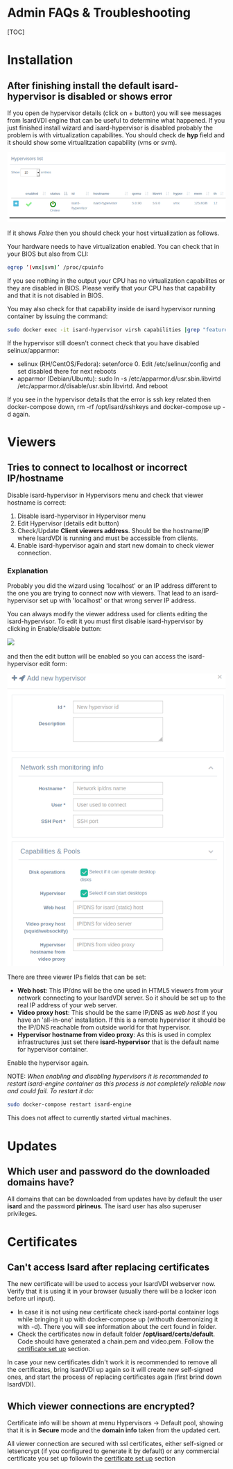 <h1>Admin FAQs & Troubleshooting</h1>

[TOC]

# Installation

## After finishing install the default isard-hypervisor is disabled or shows error

If you open de hypervisor details (click on + button) you will see messages from IsardVDI engine that can be useful to determine what happened. If you just finished install wizard and isard-hypervisor is disabled probably the problem is with virtualization capabilites. You should check de **hyp** field and it should show some virtualitzation capability (vms or svm). 

![](../images/admin/hypervisors/virt.png)

If it shows *False* then you should check your host virtualization as follows.

Your hardware needs to have virtualization enabled. You can check that in your BIOS but also from CLI:

```bash
egrep ‘(vmx|svm)’ /proc/cpuinfo
```

If you see nothing in the output your CPU has no virtualization capabilites or they are disabled in BIOS. Please verify that your CPU has that capability and that it is not disabled in BIOS.

You may also check for that capability inside de isard hypervisor running container by issuing the command:

```bash
sudo docker exec -it isard-hypervisor virsh capabilities |grep "feature name"
```

If the hypervisor still doesn't connect check that you have disabled selinux/apparmor:
- selinux (RH/CentOS/Fedora): setenforce 0. Edit /etc/selinux/config and set disabled there for next reboots
- apparmor (Debian/Ubuntu): sudo ln -s /etc/apparmor.d/usr.sbin.libvirtd /etc/apparmor.d/disable/usr.sbin.libvirtd. And reboot

If you see in the hypervisor details that the error is ssh key related then docker-compose down, rm -rf /opt/isard/sshkeys and docker-compose up -d again.

# Viewers

## Tries to connect to localhost or incorrect IP/hostname

Disable isard-hypervisor in Hypervisors menu and check that viewer hostname is correct:

1. Disable isard-hypervisor in Hypervisor menu
2. Edit Hypervisor (details edit button)
3. Check/Update **Client viewers address**. Should be the hostname/IP where IsardVDI is running and must be accessible from clients.
4. Enable isard-hypervisor again and start new domain to check viewer connection.

### Explanation

Probably you did the wizard using 'localhost' or an IP address different to the one you are trying to connect now with viewers. That lead to an isard-hypervisor set up with 'localhost' or that wrong server IP address.

You can always modify the viewer address used for clients editing the isard-hypervisor. To edit it you must first disable isard-hypervisor by clicking in Enable/disable button:

![](../images/admin/faq/viewer_hyper_disabled.png)

 and then the edit button will be enabled so you can access the isard-hypervisor edit form:

![](../images/admin/hypervisors/add.png)

There are three viewer IPs fields that can be set:

- **Web host**: This IP/dns will be the one used in HTML5 viewers from your network connecting to your IsardVDI server. So it should be set up to the real IP address of your web server. 
- **Video proxy host**: This should be the same IP/DNS as *web host* if you have an 'all-in-one' installation. If this is a remote hypervisor it should be the IP/DNS reachable from outside world for that hypervisor.
- **Hypervisor hostname from video proxy**: As this is used in complex infrastructures just set there **isard-hypervisor** that is the default name for hypervisor container.

Enable the hypervisor again. 

NOTE: *When enabling and disabling hypervisors it is recommended to restart isard-engine container as this process is not completely reliable now and could fail. To restart it do:*

```bash
sudo docker-compose restart isard-engine
```

This does not affect to currently started virtual machines.

# Updates

## Which user and password do the downloaded domains have?

All domains that can be downloaded from updates have by default the user **isard** and the password **pirineus**. The isard user has also superuser privileges.

# Certificates

## Can't access Isard after replacing certificates

The new certificate will be used to access your IsardVDI webserver now. Verify that it is using it in your browser (usually there will be a locker icon before url input).

- In case it is not using new certificate check isard-portal  container logs while bringing it up with docker-compose up (withouth daemonizing it with -d). There you will see information about the cert found in folder. 
- Check the certificates now in default folder **/opt/isard/certs/default**. Code should have generated a chain.pem and video.pem.  Follow the [certificate set up](../install/certificates.md) section.

In case your new certificates didn't work it is recommended to remove all the certificates, bring IsardVDI up again so it will create new self-signed ones, and start the process of replacing certificates again (first brind down IsardVDI).

## Which viewer connections are encrypted?

Certificate info will be shown at menu Hypervisors -> Default pool, showing that it is in **Secure** mode and the **domain info** taken from the updated cert. 

All viewer connection are secured with ssl certificates, either self-signed or letsencrypt (if you configured to generate it by default) or any commercial certificate you set up followin the [certificate set up](../install/certificates.md) section 
